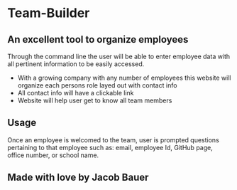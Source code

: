 # Team-Builder

## An excellent tool to organize employees

Through the command line the user will be able to enter employee data with all pertinent information to be easily accessed.

- With a growing company with any number of employees this website will organize each persons role layed out with contact info
- All contact info will have a clickable link
- Website will help user get to know all team members

## Usage

Once an employee is welcomed to the team, user is prompted questions pertaining to that employee such as: email, employee Id, GitHub page, office number, or school name.

[
](https://drive.google.com/file/d/1AaThejfVjtzXfT63Qf5jfQOkM4UgQDRY/view)

## Made with love by Jacob Bauer
